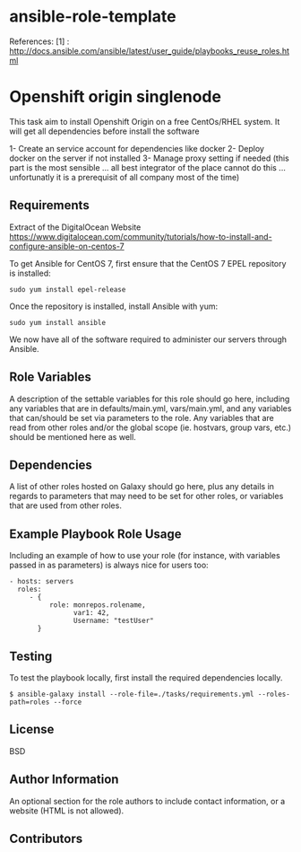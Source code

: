 # ansible-role-template

References:
[1] : http://docs.ansible.com/ansible/latest/user_guide/playbooks_reuse_roles.html

Openshift origin singlenode
=========

This task aim to install Openshift Origin on a free CentOs/RHEL system. It will get all dependencies before install the software

1- Create an service account for dependencies like docker
2- Deploy docker on the server if not installed
3- Manage proxy setting if needed (this part is the most sensible ... all best integrator of the place cannot do this ... unfortunatly it is a prerequisit of all company most of the time)


Requirements
------------

Extract of the DigitalOcean Website https://www.digitalocean.com/community/tutorials/how-to-install-and-configure-ansible-on-centos-7

To get Ansible for CentOS 7, first ensure that the CentOS 7 EPEL repository is installed:

    sudo yum install epel-release

Once the repository is installed, install Ansible with yum:

    sudo yum install ansible

We now have all of the software required to administer our servers through Ansible.


Role Variables
--------------

A description of the settable variables for this role should go here, including any variables that are in defaults/main.yml, vars/main.yml, and any variables that can/should be set via parameters to the role. Any variables that are read from other roles and/or the global scope (ie. hostvars, group vars, etc.) should be mentioned here as well.

Dependencies
------------

A list of other roles hosted on Galaxy should go here, plus any details in regards to parameters that may need to be set for other roles, or variables that are used from other roles.

Example Playbook Role Usage
----------------

Including an example of how to use your role (for instance, with variables passed in as parameters) is always nice for users too:

    - hosts: servers
      roles:
         - {
              role: monrepos.rolename,
                    var1: 42,
                    Username: "testUser"
           }

Testing
----------------
To test the playbook locally, first install the required dependencies locally.

    $ ansible-galaxy install --role-file=./tasks/requirements.yml --roles-path=roles --force


License
-------

BSD

Author Information
------------------

An optional section for the role authors to include contact information, or a website (HTML is not allowed).

Contributors
------------

